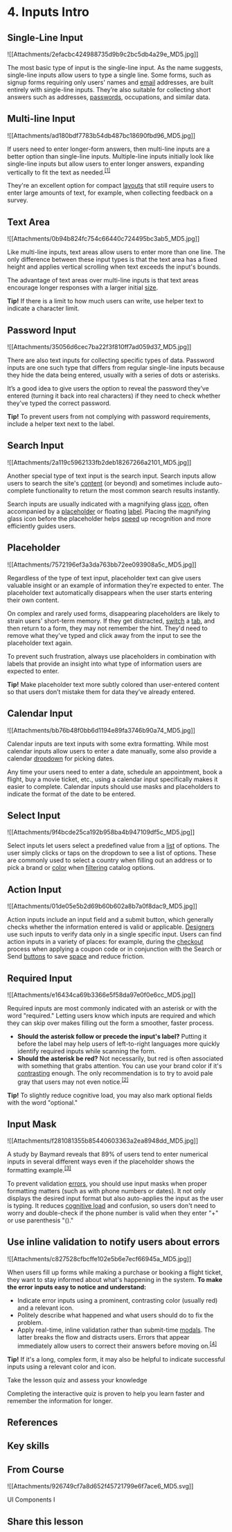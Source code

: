 # 4. Inputs Intro
## Single-Line Input

![[Attachments/2efacbc424988735d9b9c2bc5db4a29e_MD5.jpg]]

The most basic type of input is the single-line input. As the name suggests, single-line inputs allow users to type a single line. Some forms, such as signup forms requiring only users' names and [email](https://app.uxcel.com/glossary/email) addresses, are built entirely with single-line inputs. They’re also suitable for collecting short answers such as addresses, [passwords](https://app.uxcel.com/glossary/password), occupations, and similar data.

## Multi-line Input

![[Attachments/ad180bdf7783b54db487bc18690fbd96_MD5.jpg]]

If users need to enter longer-form answers, then multi-line inputs are a better option than single-line inputs. Multiple-line inputs initially look like single-line inputs but allow users to enter longer answers, expanding vertically to fit the text as needed.<sup><a href="moz-extension://1fff0f8b-616f-485f-8cf3-32584a1a9298/#anchor-1" rel="noopener noreferrer" applinkanchor="">[1]</a></sup>

They're an excellent option for compact [layouts](https://app.uxcel.com/glossary/layout-composition) that still require users to enter large amounts of text, for example, when collecting feedback on a survey.

## Text Area

![[Attachments/0b94b824fc754c66440c724495bc3ab5_MD5.jpg]]

Like multi-line inputs, text areas allow users to enter more than one line. The only difference between these input types is that the text area has a fixed height and applies vertical scrolling when text exceeds the input's bounds.

The advantage of text areas over multi-line inputs is that text areas encourage longer responses with a larger initial [size](https://app.uxcel.com/glossary/size).

**Tip!** If there is a limit to how much users can write, use helper text to indicate a character limit.

## Password Input

![[Attachments/35056d6cec7ba22f3f810ff7ad059d37_MD5.jpg]]

There are also text inputs for collecting specific types of data. Password inputs are one such type that differs from regular single-line inputs because they hide the data being entered, usually with a series of dots or asterisks.

It’s a good idea to give users the option to reveal the password they’ve entered (turning it back into real characters) if they need to check whether they’ve typed the correct password.

**Tip!** To prevent users from not complying with password requirements, include a helper text next to the label. 

## Search Input

![[Attachments/2a119c5962133fb2deb18267266a2101_MD5.jpg]]

Another special type of text input is the search input. Search inputs allow users to search the site's [content](https://app.uxcel.com/glossary/content) (or beyond) and sometimes include auto-complete functionality to return the most common search results instantly. 

Search inputs are usually indicated with a magnifying glass [icon](https://app.uxcel.com/glossary/icons), often accompanied by a [placeholder](https://app.uxcel.com/glossary/placeholder) or floating [label](https://app.uxcel.com/glossary/labels). Placing the magnifying glass icon before the placeholder helps [speed](https://app.uxcel.com/glossary/speed) up recognition and more efficiently guides users.

## Placeholder

![[Attachments/7572196ef3a3da763bb72ee093908a5c_MD5.jpg]]

Regardless of the type of text input, placeholder text can give users valuable insight or an example of information they're expected to enter. The placeholder text automatically disappears when the user starts entering their own content.

On complex and rarely used forms, disappearing placeholders are likely to strain users' short-term memory. If they get distracted, [switch](https://app.uxcel.com/glossary/switches) a [tab](https://app.uxcel.com/glossary/tabs), and then return to a form, they may not remember the hint. They'd need to remove what they've typed and click away from the input to see the placeholder text again.

To prevent such frustration, always use placeholders in combination with labels that provide an insight into what type of information users are expected to enter.

**Tip!** Make placeholder text more subtly colored than user-entered content so that users don’t mistake them for data they’ve already entered.

## Calendar Input

![[Attachments/bb76b48f0bb6d1194e89fa3746b90a74_MD5.jpg]]

Calendar inputs are text inputs with some extra formatting. While most calendar inputs allow users to enter a date manually, some also provide a calendar [dropdown](https://app.uxcel.com/glossary/dropdown) for picking dates.

Any time your users need to enter a date, schedule an appointment, book a flight, buy a movie ticket, etc., using a calendar input specifically makes it easier to complete. Calendar inputs should use masks and placeholders to indicate the format of the date to be entered.

## Select Input

![[Attachments/9f4bcde25ca192b958ba4b947109df5c_MD5.jpg]]

Select inputs let users select a predefined value from a [list](https://app.uxcel.com/glossary/lists) of options. The user simply clicks or taps on the dropdown to see a list of options. These are commonly used to select a country when filling out an address or to pick a brand or [color](https://app.uxcel.com/glossary/color) when [filtering](https://app.uxcel.com/glossary/filters) catalog options.

## Action Input

![[Attachments/01de05e5b2d69b60b602a8b7a0f8dac9_MD5.jpg]]

Action inputs include an input field and a submit button, which generally checks whether the information entered is valid or applicable. [Designers](https://app.uxcel.com/glossary/designer) use such inputs to verify data only in a single specific input. Users can find action inputs in a variety of places: for example, during the [checkout](https://app.uxcel.com/glossary/checkout) process when applying a coupon code or in conjunction with the Search or Send [buttons](https://app.uxcel.com/glossary/buttons) to save [space](https://app.uxcel.com/glossary/spacing) and reduce friction. 

## Required Input

![[Attachments/e16434ca69b3366e5f58da97e0f0e6cc_MD5.jpg]]

Required inputs are most commonly indicated with an asterisk or with the word "required." Letting users know which inputs are required and which they can skip over makes filling out the form a smoother, faster process.

-   **Should the asterisk follow or precede the input's label?** Putting it before the label may help users of left-to-right languages more quickly identify required inputs while scanning the form.
-   **Should the asterisk be red?** Not necessarily, but red is often associated with something that grabs attention. You can use your brand color if it's [contrasting](https://app.uxcel.com/glossary/contrast) enough. The only recommendation is to try to avoid pale gray that users may not even notice.<sup><a href="moz-extension://1fff0f8b-616f-485f-8cf3-32584a1a9298/#anchor-2" rel="noopener noreferrer" applinkanchor="">[2]</a></sup>

**Tip!** To slightly reduce cognitive load, you may also mark optional fields with the word "optional."

## Input Mask

![[Attachments/f281081355b85440603363a2ea8948dd_MD5.jpg]]

A study by Baymard reveals that 89% of users tend to enter numerical inputs in several different ways even if the placeholder shows the formatting example.<sup><a href="moz-extension://1fff0f8b-616f-485f-8cf3-32584a1a9298/#anchor-3" rel="noopener noreferrer" applinkanchor="">[3]</a></sup>

To prevent validation [errors](https://app.uxcel.com/glossary/errors), you should use input masks when proper formatting matters (such as with phone numbers or dates). It not only displays the desired input format but also auto-applies the input as the user is typing. It reduces [cognitive load](https://app.uxcel.com/glossary/cognitiveload) and confusion, so users don't need to worry and double-check if the phone number is valid when they enter "+" or use parenthesis "()."

## Use inline validation to notify users about errors

![[Attachments/c827528cfbcffe102e5b6e7ecf66945a_MD5.jpg]]

When users fill up forms while making a purchase or booking a flight ticket, they want to stay informed about what's happening in the system. **To make the error inputs easy to notice and understand:**

-   Indicate error inputs using a prominent, contrasting color (usually red) and a relevant icon. 
-   Politely describe what happened and what users should do to fix the problem. 
-   Apply real-time, inline validation rather than submit-time [modals](https://app.uxcel.com/glossary/modals). The latter breaks the flow and distracts users. Errors that appear immediately allow users to correct their answers before moving on.<sup><a href="moz-extension://1fff0f8b-616f-485f-8cf3-32584a1a9298/#anchor-4" rel="noopener noreferrer" applinkanchor="">[4]</a></sup>

**Tip!** If it's a long, complex form, it may also be helpful to indicate successful inputs using a relevant color and icon. 

Take the lesson quiz and assess your knowledge

Completing the interactive quiz is proven to help you learn faster and remember the information for longer.

## References

## Key skills

## From Course

![[Attachments/926749cf7a8d652f45721799e6f7ace6_MD5.svg]]

UI Components I

## Share this lesson